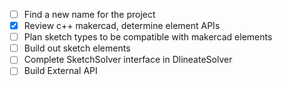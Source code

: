 - [ ] Find a new name for the project
- [x] Review c++ makercad, determine element APIs
- [ ] Plan sketch types to be compatible with makercad elements
- [ ] Build out sketch elements
- [ ] Complete SketchSolver interface in DlineateSolver
- [ ] Build External API